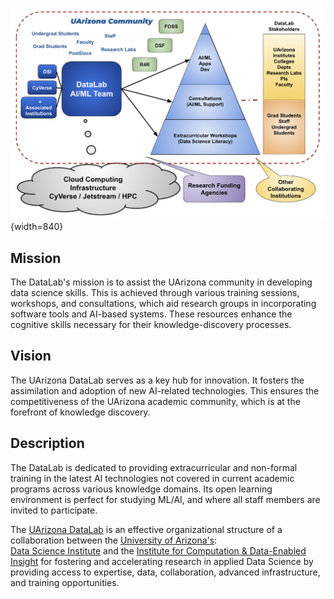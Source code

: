 
![DataLab Ecosystem](images/DataLab_Ecosystem.png){width=840}


## Mission

The DataLab's mission is to assist the UArizona community in developing data science skills. This is achieved through various training sessions, workshops, and consultations, which aid research groups in incorporating software tools and AI-based systems. These resources enhance the cognitive skills necessary for their knowledge-discovery processes.


## Vision
The UArizona DataLab serves as a key hub for innovation. It fosters the assimilation and adoption of new AI-related technologies. This ensures the competitiveness of the UArizona academic community, which is at the forefront of knowledge discovery.

## Description

The DataLab is dedicated to providing extracurricular and non-formal training in the latest AI technologies not covered in current academic programs across various knowledge domains. Its open learning environment is perfect for studying ML/AI, and where all staff members are invited to participate.


The [UArizona DataLab](https://www.datascience.arizona.edu/education/uarizona-data-lab) 
is an effective organizational structure of a collaboration between the [University of Arizona's](https://www.arizona.edu/):  
[Data Science Institute](https://www.datascience.arizona.edu/) and
the [Institute for Computation & Data-Enabled Insight](https://datainsight.arizona.edu/)
for fostering and accelerating research in applied Data Science by providing access to expertise,
data, collaboration, advanced infrastructure, and training opportunities.


